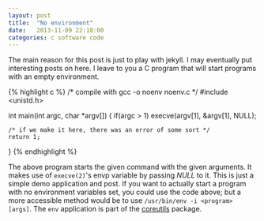 ```yaml
---
layout: post
title:  "No environment"
date:   2013-11-09 22:18:00
categories: c software code
---
```


The main reason for this post is just to play with jekyll. I may eventually put
interesting posts on here. I leave to you a C program that will start programs
with an empty environment.

{% highlight c %}
/* compile with gcc -o noenv noenv.c */
#include <unistd.h>

int main(int argc, char *argv[])
{
	if(argc > 1)
		execve(argv[1], &argv[1], NULL);

	/* if we make it here, there was an error of some sort */
	return 1;
}
{% endhighlight %}

The above program starts the given command with the given arguments. It makes
use of ```execve(2)```'s envp variable by passing *NULL* to it. This is just
a simple demo application and post. If you want to actually start a program
with no environment variables set, you could use the code above; but a more
accessible method would be to use ```/usr/bin/env -i <program> [args]```. The
```env``` application is part of the [coreutils][coreutils] package.

[coreutils]: http://www.gnu.org/software/coreutils/
